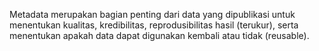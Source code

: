 Metadata merupakan bagian penting dari data yang dipublikasi untuk menentukan kualitas, kredibilitas, reprodusibilitas hasil (terukur), serta menentukan apakah data dapat digunakan kembali atau tidak (reusable).